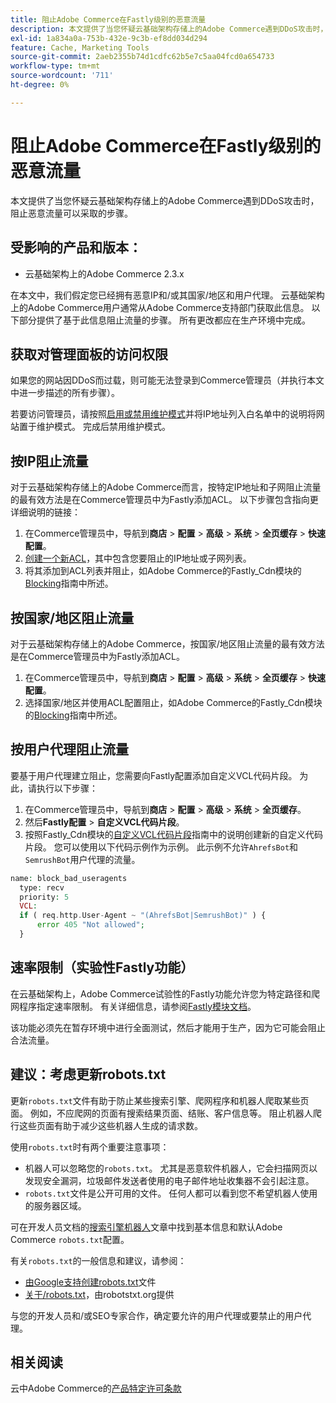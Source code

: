 ```yaml
---
title: 阻止Adobe Commerce在Fastly级别的恶意流量
description: 本文提供了当您怀疑云基础架构存储上的Adobe Commerce遇到DDoS攻击时，阻止恶意流量可以采取的步骤。
exl-id: 1a834a0a-753b-432e-9c3b-ef8dd034d294
feature: Cache, Marketing Tools
source-git-commit: 2aeb2355b74d1cdfc62b5e7c5aa04fcd0a654733
workflow-type: tm+mt
source-wordcount: '711'
ht-degree: 0%

---
```


# 阻止Adobe Commerce在Fastly级别的恶意流量

本文提供了当您怀疑云基础架构存储上的Adobe Commerce遇到DDoS攻击时，阻止恶意流量可以采取的步骤。

## 受影响的产品和版本：

* 云基础架构上的Adobe Commerce 2.3.x

在本文中，我们假定您已经拥有恶意IP和/或其国家/地区和用户代理。 云基础架构上的Adobe Commerce用户通常从Adobe Commerce支持部门获取此信息。 以下部分提供了基于此信息阻止流量的步骤。 所有更改都应在生产环境中完成。

## 获取对管理面板的访问权限

如果您的网站因DDoS而过载，则可能无法登录到Commerce管理员（并执行本文中进一步描述的所有步骤）。

若要访问管理员，请按照[启用或禁用维护模式](https://experienceleague.adobe.com/en/docs/commerce-operations/installation-guide/tutorials/maintenance-mode)并将IP地址列入白名单中的说明将网站置于维护模式。 完成后禁用维护模式。

## 按IP阻止流量

对于云基础架构存储上的Adobe Commerce而言，按特定IP地址和子网阻止流量的最有效方法是在Commerce管理员中为Fastly添加ACL。 以下步骤包含指向更详细说明的链接：

1. 在Commerce管理员中，导航到&#x200B;**商店** > **配置** > **高级** > **系统** > **全页缓存** > **快速配置**。
1. [创建一个新ACL](https://github.com/fastly/fastly-magento2/blob/master/Documentation/Guides/ACL.md)，其中包含您要阻止的IP地址或子网列表。
1. 将其添加到ACL列表并阻止，如Adobe Commerce的Fastly\_Cdn模块的[Blocking](https://github.com/fastly/fastly-magento2/blob/master/Documentation/Guides/BLOCKING.md)指南中所述。

## 按国家/地区阻止流量

对于云基础架构存储上的Adobe Commerce，按国家/地区阻止流量的最有效方法是在Commerce管理员中为Fastly添加ACL。

1. 在Commerce管理员中，导航到&#x200B;**商店** > **配置** > **高级** > **系统** > **全页缓存** > **快速配置**。
1. 选择国家/地区并使用ACL配置阻止，如Adobe Commerce的Fastly\_Cdn模块的[Blocking](https://github.com/fastly/fastly-magento2/blob/master/Documentation/Guides/BLOCKING.md)指南中所述。

## 按用户代理阻止流量

要基于用户代理建立阻止，您需要向Fastly配置添加自定义VCL代码片段。 为此，请执行以下步骤：

1. 在Commerce管理员中，导航到&#x200B;**商店** > **配置** > **高级** > **系统** > **全页缓存**。
1. 然后&#x200B;**Fastly配置** > **自定义VCL代码片段**。
1. 按照Fastly\_Cdn模块的[自定义VCL代码片段](https://github.com/fastly/fastly-magento2/blob/master/Documentation/Guides/CUSTOM-VCL-SNIPPETS.md)指南中的说明创建新的自定义代码片段。 您可以使用以下代码示例作为示例。 此示例不允许`AhrefsBot`和`SemrushBot`用户代理的流量。

```php
name: block_bad_useragents
  type: recv
  priority: 5
  VCL:
  if ( req.http.User-Agent ~ "(AhrefsBot|SemrushBot)" ) {
      error 405 "Not allowed";
  }
```

## 速率限制（实验性Fastly功能）

在云基础架构上，Adobe Commerce试验性的Fastly功能允许您为特定路径和爬网程序指定速率限制。 有关详细信息，请参阅[Fastly模块文档](https://github.com/fastly/fastly-magento2/blob/master/Documentation/Guides/RATE-LIMITING.md)。

该功能必须先在暂存环境中进行全面测试，然后才能用于生产，因为它可能会阻止合法流量。

## 建议：考虑更新robots.txt

更新`robots.txt`文件有助于防止某些搜索引擎、爬网程序和机器人爬取某些页面。 例如，不应爬网的页面有搜索结果页面、结账、客户信息等。 阻止机器人爬行这些页面有助于减少这些机器人生成的请求数。

使用`robots.txt`时有两个重要注意事项：

* 机器人可以忽略您的`robots.txt`。 尤其是恶意软件机器人，它会扫描网页以发现安全漏洞，垃圾邮件发送者使用的电子邮件地址收集器不会引起注意。
* `robots.txt`文件是公开可用的文件。 任何人都可以看到您不希望机器人使用的服务器区域。

可在开发人员文档的[搜索引擎机器人](https://experienceleague.adobe.com/en/docs/commerce-admin/marketing/seo/seo-overview#search-engine-robots)文章中找到基本信息和默认Adobe Commerce `robots.txt`配置。

有关`robots.txt`的一般信息和建议，请参阅：

* [由Google支持创建robots.txt](https://developers.google.com/search/docs/advanced/robots/create-robots-txt)文件
* [关于/robots.txt](https://www.robotstxt.org/robotstxt.html)，由robotstxt.org提供

与您的开发人员和/或SEO专家合作，确定要允许的用户代理或要禁止的用户代理。

## 相关阅读

云中Adobe Commerce的[产品特定许可条款](https://www.adobe.com/content/dam/cc/en/legal/terms/enterprise/pdfs/PSLT-AdobeCommerceCloud-WW-2023v1.pdf)
